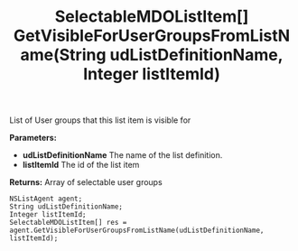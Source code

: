 ﻿---
uid: crmscript_ref_NSListAgent_GetVisibleForUserGroupsFromListName
title: SelectableMDOListItem[] GetVisibleForUserGroupsFromListName(String udListDefinitionName, Integer listItemId)
intellisense: NSListAgent.GetVisibleForUserGroupsFromListName
keywords: NSListAgent, GetVisibleForUserGroupsFromListName
so.topic: reference
---

List of User groups that this list item is visible for

**Parameters:**
 - **udListDefinitionName** The name of the list definition.
 - **listItemId** The id of the list item

**Returns:** Array of selectable user groups

```crmscript
NSListAgent agent;
String udListDefinitionName;
Integer listItemId;
SelectableMDOListItem[] res = agent.GetVisibleForUserGroupsFromListName(udListDefinitionName, listItemId);
```

